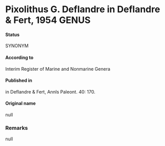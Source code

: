 Pixolithus G. Deflandre in Deflandre & Fert, 1954 GENUS
=======

#### Status
SYNONYM

#### According to
Interim Register of Marine and Nonmarine Genera

#### Published in
in Deflandre & Fert, Annls Paleont. 40: 170.

#### Original name
null

### Remarks
null